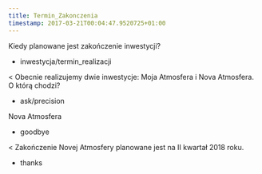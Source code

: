 ```yaml
---
title: Termin_Zakonczenia
timestamp: 2017-03-21T00:04:47.9520725+01:00
---
```


Kiedy planowane jest zakończenie inwestycji?
* inwestycja/termin_realizacji

< Obecnie realizujemy dwie inwestycje: Moja Atmosfera i Nova Atmosfera. O którą chodzi?
* ask/precision

Nova Atmosfera
* goodbye

< Zakończenie Novej Atmosfery planowane jest na II kwartał 2018 roku.
* thanks
